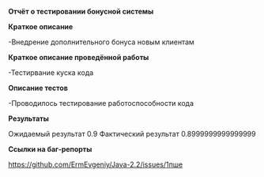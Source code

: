 **Отчёт о тестировании бонусной системы**


**Краткое описание**

-Внедрение дополнительного бонуса новым клиентам

**Краткое описание проведённой работы**

-Тестирвание куска кода

**Описание тестов**

-Проводилось тестирование работоспособности кода

**Результаты**

Ожидаемый результат 0.9
Фактический результат 0.8999999999999999

**Ссылки на баг-репорты**

https://github.com/ErmEvgeniy/Java-2.2/issues/1пше 



